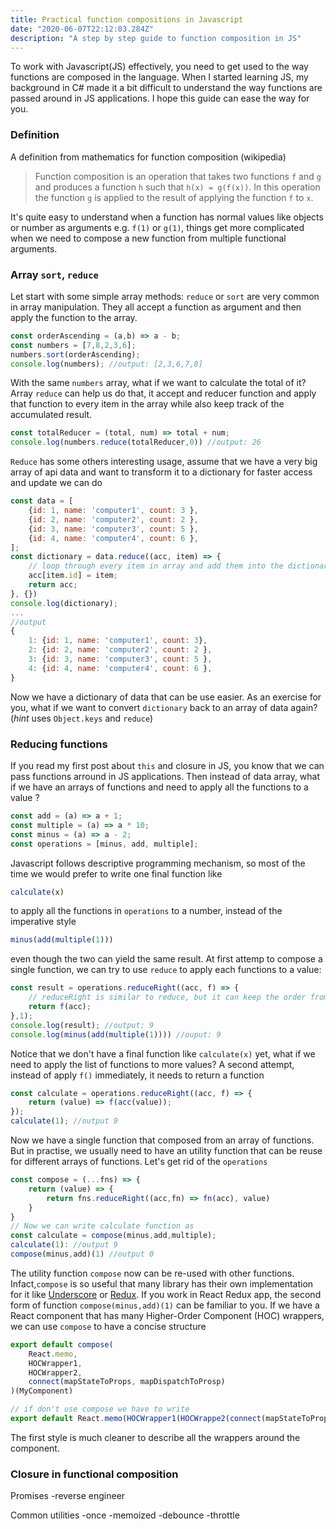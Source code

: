 ```yaml
---
title: Practical function compositions in Javascript
date: "2020-06-07T22:12:03.284Z"
description: "A step by step guide to function composition in JS"
---
```


To work with Javascript(JS) effectively, you need to get used to the way functions are composed in the language. When I started learning JS, my background in C# made it a bit difficult to understand the way functions are passed around in JS applications. I hope this guide can ease the way for you. 

### Definition

A definition from mathematics for function composition (wikipedia)
> Function composition is an operation that takes two functions `f` and `g` and produces a function `h` such that `h(x) = g(f(x))`. In this operation the function `g` is applied to the result of applying the function `f` to `x`.

It's quite easy to understand when a function has normal values like objects or number as arguments e.g. `f(1)` or `g(1)`, things get more complicated when we need to compose a new function from multiple functional arguments.

### Array `sort`, `reduce`

Let start with some simple array methods: `reduce` or `sort` are very common in array manipulation. They all accept a function as argument and then apply the function to the array.
```js
const orderAscending = (a,b) => a - b;
const numbers = [7,8,2,3,6];
numbers.sort(orderAscending);
console.log(numbers); //output: [2,3,6,7,8]
```
With the same `numbers` array, what if we want to calculate the total of it? Array `reduce` can help us do that, it accept and reducer function and apply that function to every item in the array while also keep track of the accumulated result.
```js
const totalReducer = (total, num) => total + num;
console.log(numbers.reduce(totalReducer,0)) //output: 26
```
`Reduce` has some others interesting usage, assume that we have a very big array of api data and want to transform it to a dictionary for faster access and update we can do
```js
const data = [
    {id: 1, name: 'computer1', count: 3 },
    {id: 2, name: 'computer2', count: 2 },
    {id: 3, name: 'computer3', count: 5 },
    {id: 4, name: 'computer4', count: 6 },
];
const dictionary = data.reduce((acc, item) => {
    // loop through every item in array and add them into the dictionary
    acc[item.id] = item; 
    return acc;
}, {})
console.log(dictionary);
...
//output
{
    1: {id: 1, name: 'computer1', count: 3},
    2: {id: 2, name: 'computer2', count: 2 },
    3: {id: 3, name: 'computer3', count: 5 },
    4: {id: 4, name: 'computer4', count: 6 },
}
```
Now we have a dictionary of data that can be use easier. As an exercise for you, what if we want to convert `dictionary` back to an array of data again? (*hint* uses `Object.keys` and `reduce`)

### Reducing functions

If you read my first post about `this` and closure in JS, you know that we can pass functions arround in JS applications. Then instead of data array, what if we have an arrays of functions and need to apply all the functions to a value ? 

```js
const add = (a) => a + 1;
const multiple = (a) => a * 10;
const minus = (a) => a - 2;
const operations = [minus, add, multiple];
```

Javascript follows descriptive programming mechanism, so most of the time we would prefer to write one final function like 
```js
calculate(x)
```
to apply all the functions in `operations` to a number, instead of the imperative style 
```js
minus(add(multiple(1)))
```
even though the two can yield the same result. At first attemp to compose a single function, we can try to use `reduce` to apply each functions to a value:
```js
const result = operations.reduceRight((acc, f) => { 
    // reduceRight is similar to reduce, but it can keep the order from right to left  
    return f(acc);
},1); 
console.log(result); //output: 9
console.log(minus(add(multiple(1)))) //ouput: 9
```
Notice that we don't have a final function like `calculate(x)` yet, what if we need to apply the list of functions to more values? A second attempt, instead of apply `f()` immediately, it needs to return a function

```js
const calculate = operations.reduceRight((acc, f) => {   
    return (value) => f(acc(value));
});
calculate(1); //output 9
```
Now we have a single function that composed from an array of functions. But in practise, we usually need to have an utility function that can be reuse for different arrays of functions. Let's get rid of the `operations`
```js
const compose = (...fns) => {
    return (value) => {
        return fns.reduceRight((acc,fn) => fn(acc), value)
    }
}
// Now we can write calculate function as 
const calculate = compose(minus,add,multiple);
calculate(1): //output 9
compose(minus,add)(1) //output 0
```

The utility function `compose` now can be re-used with other functions. Infact,`compose` is so useful that many library has their own implementation for it like [Underscore](https://devdocs.io/underscore/index#compose) or [Redux](https://redux.js.org/api/compose). If you work in React Redux app, the second form of function `compose(minus,add)(1)` can be familiar to you. If we have a React component that has many Higher-Order Component (HOC) wrappers, we can use `compose` to have a concise structure

```js
export default compose(
    React.memo,
    HOCWrapper1,
    HOCWrapper2,
    connect(mapStateToProps, mapDispatchToProsp)
)(MyComponent)

// if don't use compose we have to write
export default React.memo(HOCWrapper1(HOCWrappe2(connect(mapStateToProps, mapDispatchToProsp)(MyComponent))))
```
The first style is much cleaner to describe all the wrappers around the component. 

### Closure in functional composition



Promises
-reverse engineer 

Common utilities
-once
-memoized
-debounce
-throttle